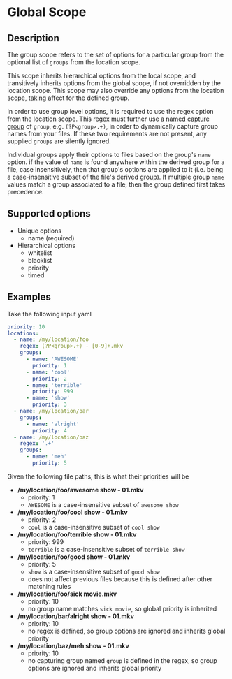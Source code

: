 # Global Scope

## Description

The group scope refers to the set of options for a particular group from the
optional list of `groups` from the location scope.

This scope inherits hierarchical options from the local scope, and transitively
inherits options from the global scope, if not overridden by the location scope.
This scope may also override any options from the location scope, taking affect for
the defined group.

In order to use group level options, it is required to use the regex option from the location
scope. This regex must further use a [named capture group](https://docs.python.org/3/howto/regex.html#non-capturing-and-named-groups) of `group`,
e.g. `(?P<group>.+)`, in order to dynamically capture group names from your files. If
these two requirements are not present, any supplied `groups` are silently ignored.

Individual groups apply their options to files based on the group's `name` option.
if the value of `name` is found anywhere within the derived group for a file, case insensitively,
then that group's options are applied to it (i.e. being a case-insensitive
subset of the file's derived group). If multiple group `name` values match a group
associated to a file, then the group defined first takes precedence.

## Supported options

* Unique options
    * name (required)
* Hierarchical options
    * whitelist
    * blacklist
    * priority
    * timed

## Examples

Take the following input yaml
```yaml
priority: 10
locations:
  - name: /my/location/foo
    regex: (?P<group>.+) - [0-9]+.mkv
    groups:
      - name: 'AWESOME'
        priority: 1
      - name: 'cool'
        priority: 2
      - name: 'terrible'
        priority: 999
      - name: 'show'
        priority: 3
  - name: /my/location/bar
    groups:
      - name: 'alright'
        priority: 4
  - name: /my/location/baz
    regex: '.+'
    groups:
      - name: 'meh'
        priority: 5
```

Given the following file paths, this is what their priorities will be

* **/my/location/foo/awesome show - 01.mkv**
    * priority: 1
    * `AWESOME` is a case-insensitive subset of `awesome show`
* **/my/location/foo/cool show - 01.mkv**
    * priority: 2
    * `cool` is a case-insensitive subset of `cool show`
* **/my/location/foo/terrible show - 01.mkv**
    * priority: 999
    * `terrible` is a case-insensitive subset of `terrible show`
* **/my/location/foo/good show - 01.mkv**
    * priority: 5
    * `show` is a case-insensitive subset of `good show`
    * does not affect previous files because this is defined after other matching rules
* **/my/location/foo/sick movie.mkv**
    * priority: 10
    * no group name matches `sick movie`, so global priority is inherited
* **/my/location/bar/alright show - 01.mkv**
    * priority: 10
    * no regex is defined, so group options are ignored and inherits global priority
* **/my/location/baz/meh show - 01.mkv**
    * priority: 10
    * no capturing group named `group` is defined in the regex, so group options
are ignored and inherits global priority
